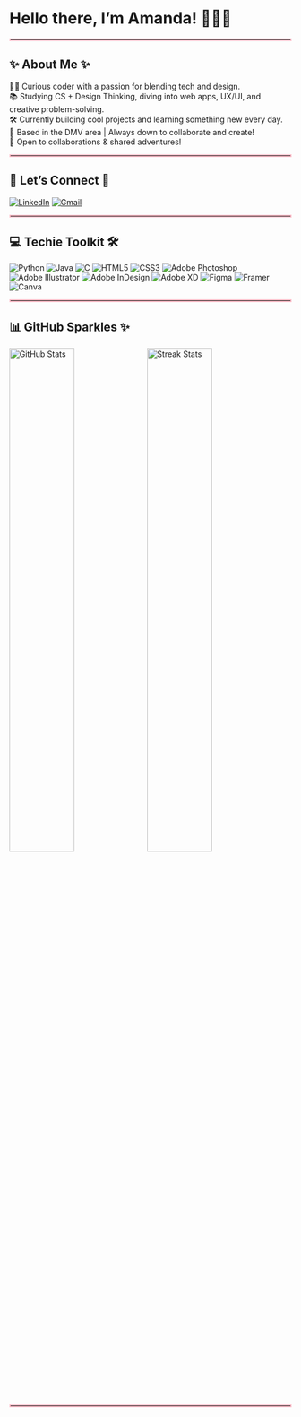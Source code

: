 # Hello there, I’m **Amanda**! 🌸👋🏼

<hr style="border:2px solid #FFC0CB;" />

## ✨ About Me ✨
 👩‍💻 Curious coder with a passion for blending tech and design.<br>
 📚 Studying CS + Design Thinking, diving into web apps, UX/UI, and creative problem-solving.<br>
 🛠️ Currently building cool projects and learning something new every day.<br>
 📍 Based in the DMV area | Always down to collaborate and create!<br>
 🤝 Open to collaborations & shared adventures!

<hr style="border:2px solid #FFC0CB;" />

## 🌟 Let’s Connect 🌟
[![LinkedIn](https://img.shields.io/badge/LinkedIn-FFC0CB?style=for-the-badge&logo=linkedin&logoColor=white)](https://linkedin.com/in/amandaachu) [![Gmail](https://img.shields.io/badge/Gmail-FFC0CB?style=for-the-badge&logo=gmail&logoColor=black)](mailto:amandaachuu04@gmail.com)

<hr style="border:2px solid #FFC0CB;" />

## 💻 Techie Toolkit 🛠️
![Python](https://img.shields.io/badge/Python-FFC0CB?style=for-the-badge)  ![Java](https://img.shields.io/badge/Java-FFC0CB?style=for-the-badge)  ![C](https://img.shields.io/badge/C-FFC0CB?style=for-the-badge)  ![HTML5](https://img.shields.io/badge/HTML5-FFC0CB?style=for-the-badge)  ![CSS3](https://img.shields.io/badge/CSS3-FFC0CB?style=for-the-badge)  ![Adobe Photoshop](https://img.shields.io/badge/Adobe%20Photoshop-FFC0CB?style=for-the-badge)  ![Adobe Illustrator](https://img.shields.io/badge/Adobe%20Illustrator-FFC0CB?style=for-the-badge)  ![Adobe InDesign](https://img.shields.io/badge/Adobe%20InDesign-FFC0CB?style=for-the-badge)  ![Adobe XD](https://img.shields.io/badge/Adobe%20XD-FFC0CB?style=for-the-badge)  ![Figma](https://img.shields.io/badge/Figma-FFC0CB?style=for-the-badge) ![Framer](https://img.shields.io/badge/Framer-FFC0CB?style=for-the-badge) ![Canva](https://img.shields.io/badge/Canva-FFC0CB?style=for-the-badge)  
  

<hr style="border:2px solid #FFC0CB;" />

## 📊 GitHub Sparkles ✨
<img src="https://github-readme-stats.vercel.app/api?username=bobabear&hide_border=true&bg_color=FFC0CB&title_color=000000&text_color=000000" alt="GitHub Stats" width="48%" />  <img src="https://nirzak-streak-stats.vercel.app/?user=bobabear&hide_border=true&bg_color=FFC0CB&title_color=ffffff&text_color=ffffff" alt="Streak Stats" width="48%" />

<hr style="border:2px solid #FFC0CB;" />



